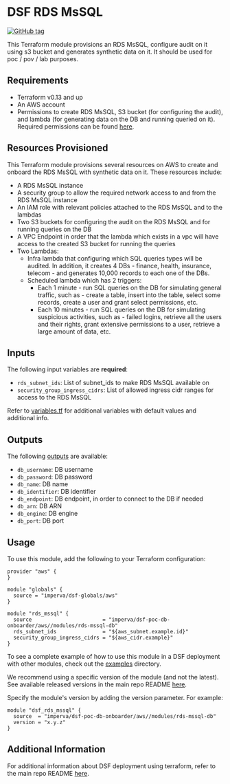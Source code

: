 # DSF RDS MsSQL
[![GitHub tag](https://img.shields.io/github/v/tag/imperva/dsfkit.svg)](https://github.com/imperva/dsfkit/tags)

This Terraform module provisions an RDS MsSQL, configure audit on it using s3 bucket and generates synthetic data on it.
It should be used for poc / pov / lab purposes.

## Requirements
* Terraform v0.13 and up
* An AWS account
* Permissions to create RDS MsSQL, S3 bucket (for configuring the audit), and lambda (for generating data on the DB and running queried on it). Required permissions can be found [here](/permissions_samples/aws/OnboardMssqlRdsWithDataPermissions.txt).

## Resources Provisioned
This Terraform module provisions several resources on AWS to create and onboard the RDS MsSQL with synthetic data on it. These resources include:
* A RDS MsSQL instance
* A security group to allow the required network access to and from the RDS MsSQL instance
* An IAM role with relevant policies attached to the RDS MsSQL and to the lambdas
* Two S3 buckets for configuring the audit on the RDS MsSQL and for running queries on the DB
* A VPC Endpoint in order that the lambda which exists in a vpc will have access to the created S3 bucket for running the queries
* Two Lambdas: 
  * Infra lambda that configuring which SQL queries types will be audited. In addition, it creates 4 DBs - finance, health, insurance, telecom - and generates 10,000 records to each one of the DBs.
  * Scheduled lambda which has 2 triggers:
    * Each 1 minute - run SQL queries on the DB for simulating general traffic, such as - create a table, insert into the table, select some records, create a user and grant select permissions, etc.
    * Each 10 minutes - run SQL queries on the DB for simulating suspicious activities, such as - failed logins, retrieve all the users and their rights, grant extensive permissions to a user, retrieve a large amount of data, etc.


## Inputs

The following input variables are **required**:

* `rds_subnet_ids`: List of subnet_ids to make RDS MsSQL available on 
* `security_group_ingress_cidrs`: List of allowed ingress cidr ranges for access to the RDS MsSQL

Refer to [variables.tf](variables.tf) for additional variables with default values and additional info.

## Outputs

The following [outputs](outputs.tf) are available:

* `db_username`: DB username
* `db_password`: DB password
* `db_name`: DB name
* `db_identifier`: DB identifier
* `db_endpoint`: DB endpoint, in order to connect to the DB if needed
* `db_arn`: DB ARN
* `db_engine`: DB engine
* `db_port`: DB port

## Usage

To use this module, add the following to your Terraform configuration:

```
provider "aws" {
}

module "globals" {
  source = "imperva/dsf-globals/aws"
}

module "rds_mssql" {
  source                       = "imperva/dsf-poc-db-onboarder/aws//modules/rds-mssql-db"
  rds_subnet_ids               = "${aws_subnet.example.id}"
  security_group_ingress_cidrs = "${aws_cidr.example}"
}
```

To see a complete example of how to use this module in a DSF deployment with other modules, check out the [examples](../../../examples/) directory.

We recommend using a specific version of the module (and not the latest).
See available released versions in the main repo README [here](https://github.com/imperva/dsfkit#version-history).

Specify the module's version by adding the version parameter. For example:

```
module "dsf_rds_mssql" {
  source  = "imperva/dsf-poc-db-onboarder/aws//modules/rds-mssql-db"
  version = "x.y.z"
}
```

## Additional Information

For additional information about DSF deployment using terraform, refer to the main repo README [here](https://github.com/imperva/dsfkit/tree/1.7.8).